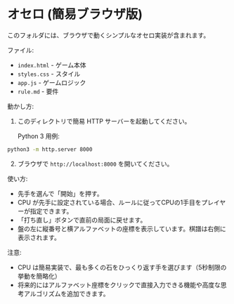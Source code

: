 # オセロ (簡易ブラウザ版)

このフォルダには、ブラウザで動くシンプルなオセロ実装が含まれます。

ファイル:
- `index.html` - ゲーム本体
- `styles.css` - スタイル
- `app.js` - ゲームロジック
- `rule.md` - 要件

動かし方:
1. このディレクトリで簡易 HTTP サーバーを起動してください。

   Python 3 用例:

```bash
python3 -m http.server 8000
```

2. ブラウザで `http://localhost:8000` を開いてください。

使い方:
- 先手を選んで「開始」を押す。
- CPU が先手に設定されている場合、ルールに従ってCPUの1手目をプレイヤーが指定できます。
- 「打ち直し」ボタンで直前の局面に戻せます。
- 盤の左に縦番号と横アルファベットの座標を表示しています。棋譜は右側に表示されます。

注意:
- CPU は簡易実装で、最も多くの石をひっくり返す手を選びます（5秒制限の挙動を簡略化）
- 将来的にはアルファベット座標をクリックで直接入力できる機能や高度な思考アルゴリズムを追加できます。